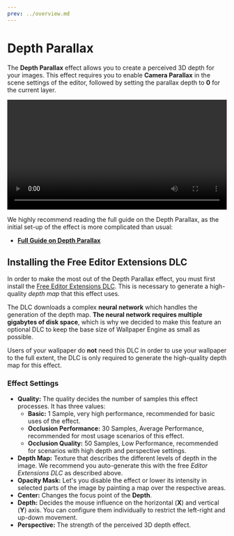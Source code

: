 ```yaml
---
prev: ../overview.md
---
```

# Depth Parallax

The **Depth Parallax** effect allows you to create a perceived 3D depth for your images. This effect requires you to enable **Camera Parallax** in the scene settings of the editor, followed by setting the parallax depth to **0** for the current layer.

<video width="100%" controls loop autoplay>
  <source src="/videos/depth_parallax.mp4" type="video/mp4">
  Your browser does not support the video tag.
</video>

We highly recommend reading the full guide on the Depth Parallax, as the initial set-up of the effect is more complicated than usual:

* [**Full Guide on Depth Parallax**](/wallpaper-engine-docs/scene/parallax/depthparallax)

## Installing the Free Editor Extensions DLC

In order to make the most out of the Depth Parallax effect, you must first install the [Free Editor Extensions DLC](https://store.steampowered.com/app/1790230/). This is necessary to generate a high-quality *depth map* that this effect uses.

The DLC downloads a complex **neural network** which handles the generation of the depth map. **The neural network requires multiple gigabytes of disk space**, which is why we decided to make this feature an optional DLC to keep the base size of Wallpaper Engine as small as possible.

Users of your wallpaper do **not** need this DLC in order to use your wallpaper to the full extent, the DLC is only required to generate the high-quality depth map for this effect.

### Effect Settings

* **Quality:** The quality decides the number of samples this effect processes. It has three values:
    * **Basic:** 1 Sample, very high performance, recommended for basic uses of the effect.
    * **Occlusion Performance:** 30 Samples, Average Performance, recommended for most usage scenarios of this effect.
    * **Occlusion Quality:** 50 Samples, Low Performance, recommended for scenarios with high depth and perspective settings.
* **Depth Map:** Texture that describes the different levels of depth in the image. We recommend you auto-generate this with the free *Editor Extensions DLC* as described above.
* **Opacity Mask:** Let's you disable the effect or lower its intensity in selected parts of the image by painting a map over the respective areas.
* **Center:** Changes the focus point of the **Depth**.
* **Depth:** Decides the mouse influence on the horizontal (**X**) and vertical (**Y**) axis. You can configure them individually to restrict the left-right and up-down movement.
* **Perspective:** The strength of the perceived 3D depth effect.
